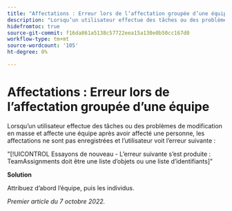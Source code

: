 ```yaml
---
title: "Affectations : Erreur lors de l’affectation groupée d’une équipe"
description: "Lorsqu’un utilisateur effectue des tâches ou des problèmes de modification en masse et affecte une équipe après avoir attribué une personne, les affectations ne sont pas enregistrées et l’utilisateur affiche une erreur."
hidefromtoc: true
source-git-commit: f16da861a5138c57722eea15a130e0b50cc167d0
workflow-type: tm+mt
source-wordcount: '105'
ht-degree: 0%

---
```



# Affectations : Erreur lors de l’affectation groupée d’une équipe

Lorsqu’un utilisateur effectue des tâches ou des problèmes de modification en masse et affecte une équipe après avoir affecté une personne, les affectations ne sont pas enregistrées et l’utilisateur voit l’erreur suivante :

&quot;[!UICONTROL Essayons de nouveau - L’erreur suivante s’est produite : TeamAssignments doit être une liste d’objets ou une liste d’identifiants]&quot;

**Solution**

Attribuez d’abord l’équipe, puis les individus.

_Premier article du 7 octobre 2022._


